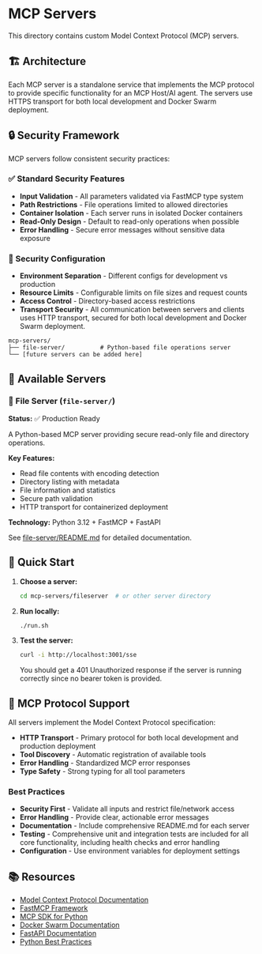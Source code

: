 # MCP Servers

This directory contains custom Model Context Protocol (MCP) servers.

## 🏗️ Architecture

Each MCP server is a standalone service that implements the MCP protocol to provide specific functionality for an MCP Host/AI agent. The servers use HTTPS transport for both local development and Docker Swarm deployment.

## 🔒 Security Framework

MCP servers follow consistent security practices:

### ✅ Standard Security Features

- **Input Validation** - All parameters validated via FastMCP type system
- **Path Restrictions** - File operations limited to allowed directories  
- **Container Isolation** - Each server runs in isolated Docker containers
- **Read-Only Design** - Default to read-only operations when possible
- **Error Handling** - Secure error messages without sensitive data exposure

### 🔧 Security Configuration

- **Environment Separation** - Different configs for development vs production
- **Resource Limits** - Configurable limits on file sizes and request counts
- **Access Control** - Directory-based access restrictions
- **Transport Security** - All communication between servers and clients uses HTTP transport, secured for both local development and Docker Swarm deployment.

```
mcp-servers/
├── file-server/          # Python-based file operations server
└── [future servers can be added here]
```

## 🔧 Available Servers

### 📁 File Server (`file-server/`)
**Status:** ✅ Production Ready

A Python-based MCP server providing secure read-only file and directory operations.

**Key Features:**
- Read file contents with encoding detection
- Directory listing with metadata
- File information and statistics
- Secure path validation
- HTTP transport for containerized deployment

**Technology:** Python 3.12 + FastMCP + FastAPI

See [file-server/README.md](file-server/README.md) for detailed documentation.

## 🚀 Quick Start

1. **Choose a server:**
   ```bash
   cd mcp-servers/fileserver  # or other server directory
   ```

2. **Run locally:**
   ```bash
   ./run.sh
   ```

3. **Test the server:**
   ```bash
   curl -i http://localhost:3001/sse
   ```
   You should get a 401 Unauthorized response if the server is running correctly
   since no bearer token is provided.

## 🔗 MCP Protocol Support

All servers implement the Model Context Protocol specification:

- **HTTP Transport** - Primary protocol for both local development and production deployment
- **Tool Discovery** - Automatic registration of available tools
- **Error Handling** - Standardized MCP error responses
- **Type Safety** - Strong typing for all tool parameters

### Best Practices

- **Security First** - Validate all inputs and restrict file/network access
- **Error Handling** - Provide clear, actionable error messages
- **Documentation** - Include comprehensive README.md for each server
- **Testing** - Comprehensive unit and integration tests are included for all core functionality, including health checks and error handling
- **Configuration** - Use environment variables for deployment settings

## 📚 Resources

- [Model Context Protocol Documentation](https://modelcontextprotocol.io)
- [FastMCP Framework](https://github.com/jlowin/fastmcp)
- [MCP SDK for Python](https://github.com/modelcontextprotocol/python-sdk)
- [Docker Swarm Documentation](https://docs.docker.com/engine/swarm/)
- [FastAPI Documentation](https://fastapi.tiangolo.com)
- [Python Best Practices](https://docs.python-guide.org)
